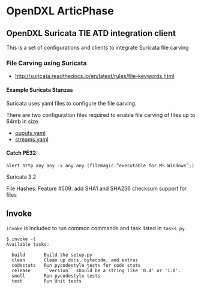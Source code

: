 # OpenDXL ArticPhase

## OpenDXL Suricata TIE ATD integration client

This is a set of configurations and clients to integrate Suricata file carving


### File Carving using Suricata

* http://suricata.readthedocs.io/en/latest/rules/file-keywords.html

#### Example Suricata Stanzas

Suricata uses yaml files to configure the file carving.

There are two configuration files required to enable file carving of files up to 64mb in size.

* [ouputs.yaml](etc/suricata/outputs.yaml)
* [streams.yaml](etc/suricata/streams.yaml)


#### Catch PE32:
```
alert http any any -> any any (filemagic:”executable for MS Windows”;)
```

Suricata 3.2

File Hashes:
Feature #509: add SHA1 and SHA256 checksum support for files


## Invoke

`invoke` is included to run common commands and task listed in `tasks.py`.

```
$ invoke -l
Available tasks:

  build       Build the setup.py
  clean       Clean up docs, bytecode, and extras
  codestats   Run pycodestyle tests for code stats
  release     ``version`` should be a string like '0.4' or '1.0'.
  smell       Run pycodestyle tests
  test        Run Unit tests
```
